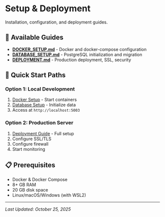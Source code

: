 # Setup & Deployment

Installation, configuration, and deployment guides.

## 📖 Available Guides

- **[DOCKER_SETUP.md](./DOCKER_SETUP.md)** - Docker and docker-compose configuration
- **[DATABASE_SETUP.md](./DATABASE_SETUP.md)** - PostgreSQL initialization and migration
- **[DEPLOYMENT.md](./DEPLOYMENT.md)** - Production deployment, SSL, security

## 🚀 Quick Start Paths

### Option 1: Local Development
1. [Docker Setup](./DOCKER_SETUP.md) - Start containers
2. [Database Setup](./DATABASE_SETUP.md) - Initialize data
3. Access at `http://localhost:5003`

### Option 2: Production Server
1. [Deployment Guide](./DEPLOYMENT.md) - Full setup
2. Configure SSL/TLS
3. Configure firewall
4. Start monitoring

## 📋 Prerequisites

- Docker & Docker Compose
- 8+ GB RAM
- 20 GB disk space
- Linux/macOS/Windows (with WSL2)

---

*Last Updated: October 25, 2025*
